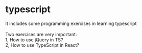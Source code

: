 # typescript
It includes some programming exercises in learning typescript<br>
<br>
Two exercises are very important:<br>
1, How to use jQuery in TS?<br>
2, How to use TypeScript in React?<br>
